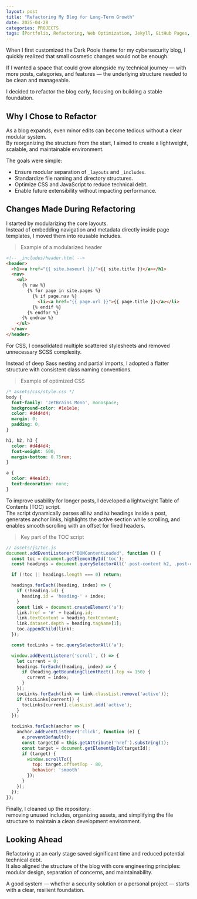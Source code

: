```yaml
---
layout: post
title: "Refactoring My Blog for Long-Term Growth"
date: 2025-04-28
categories: PROJECTS
tags: [Portfolio, Refactoring, Web Optimization, Jekyll, GitHub Pages, Clean Code, Modularization, CSS Optimization, JavaScript, Table of Contents, Frontend, Technical Writing]
---
```


When I first customized the Dark Poole theme for my cybersecurity blog, I quickly realized that small cosmetic changes would not be enough.  

If I wanted a space that could grow alongside my technical journey — with more posts, categories, and features — the underlying structure needed to be clean and manageable.

I decided to refactor the blog early, focusing on building a stable foundation.

## Why I Chose to Refactor

As a blog expands, even minor edits can become tedious without a clear modular system.  
By reorganizing the structure from the start, I aimed to create a lightweight, scalable, and maintainable environment.

The goals were simple:
- Ensure modular separation of `_layouts` and `_includes`.
- Standardize file naming and directory structures.
- Optimize CSS and JavaScript to reduce technical debt.
- Enable future extensibility without impacting performance.

## Changes Made During Refactoring

I started by modularizing the core layouts.  
Instead of embedding navigation and metadata directly inside page templates, I moved them into reusable includes.

>Example of a modularized header

```html
<!-- _includes/header.html -->
<header>
  <h1><a href="{{ site.baseurl }}/">{{ site.title }}</a></h1>
  <nav>
    <ul>
      {% raw %}
        {% for page in site.pages %}
          {% if page.nav %}
            <li><a href="{{ page.url }}">{{ page.title }}</a></li>
          {% endif %}
        {% endfor %}
      {% endraw %}
    </ul>
  </nav>
</header>
```

For CSS, I consolidated multiple scattered stylesheets and removed unnecessary SCSS complexity.  

Instead of deep Sass nesting and partial imports, I adopted a flatter structure with consistent class naming conventions.

>Example of optimized CSS

```css
/* assets/css/style.css */
body {
  font-family: 'JetBrains Mono', monospace;
  background-color: #1e1e1e;
  color: #d4d4d4;
  margin: 0;
  padding: 0;
}

h1, h2, h3 {
  color: #d4d4d4;
  font-weight: 600;
  margin-bottom: 0.75rem;
}

a {
  color: #4ea1d3;
  text-decoration: none;
}
```

To improve usability for longer posts, I developed a lightweight Table of Contents (TOC) script.  
The script dynamically parses all `h2` and `h3` headings inside a post, generates anchor links, highlights the active section while scrolling, and enables smooth scrolling with an offset for fixed headers.

>Key part of the TOC script

```javascript
// assets/js/toc.js
document.addEventListener("DOMContentLoaded", function () {
  const toc = document.getElementById('toc');
  const headings = document.querySelectorAll('.post-content h2, .post-content h3');

  if (!toc || headings.length === 0) return;

  headings.forEach((heading, index) => {
    if (!heading.id) {
      heading.id = 'heading-' + index;
    }
    const link = document.createElement('a');
    link.href = '#' + heading.id;
    link.textContent = heading.textContent;
    link.dataset.depth = heading.tagName[1];
    toc.appendChild(link);
  });

  const tocLinks = toc.querySelectorAll('a');

  window.addEventListener('scroll', () => {
    let current = 0;
    headings.forEach((heading, index) => {
      if (heading.getBoundingClientRect().top <= 150) {
        current = index;
      }
    });
    tocLinks.forEach(link => link.classList.remove('active'));
    if (tocLinks[current]) {
      tocLinks[current].classList.add('active');
    }
  });

  tocLinks.forEach(anchor => {
    anchor.addEventListener('click', function (e) {
      e.preventDefault();
      const targetId = this.getAttribute('href').substring(1);
      const target = document.getElementById(targetId);
      if (target) {
        window.scrollTo({
          top: target.offsetTop - 80,
          behavior: 'smooth'
        });
      }
    });
  });
});
```

Finally, I cleaned up the repository:  
removing unused includes, organizing assets, and simplifying the file structure to maintain a clean development environment.

## Looking Ahead

Refactoring at an early stage saved significant time and reduced potential technical debt.  
It also aligned the structure of the blog with core engineering principles: modular design, separation of concerns, and maintainability.

A good system — whether a security solution or a personal project — starts with a clear, resilient foundation.